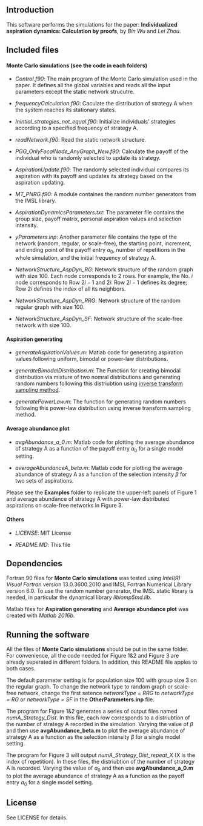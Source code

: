 ## Introduction

This software performs the simulations for the paper: **Individualized aspiration dynamics: Calculation by proofs**, by *Bin Wu* and *Lei Zhou*.

## Included files

#### Monte Carlo simulations (see the code in each folders)
- *Control.f90*: The main program of the Monte Carlo simulation used in the paper. It defines all the global variables and reads all the input parameters except the static network strucutre. 

- *frequencyCalculation.f90*: Caculate the distribution of strategy A when the system reaches its stationary states.

- *Inintial_strategies_not_equal.f90*: Initialize individuals' strategies according to a specified frequency of strategy A.

- *readNetwork.f90*: Read the static network structure.

- *PGG_OnlyFocalNode_AnyGraph_New.f90*: Calculate the payoff of the individual who is randomly selected to update its strategy.

- *AspirationUpdate.f90*: The randomly selected individual compares its aspiration with its payoff and updates its strategy based on the aspiration updating.

- *MT_PNRG.f90*: A module containes the random number generators from the IMSL library. 

- *AspirationDynamicsParameters.txt*: The parameter file contains the group size, payoff matrix, personal aspiration values and selection intensity.

- *yParameters.inp*: Another parameter file contains the type of the network (random, regular, or scale-free), the starting point, increment, and ending point of the payoff entry $a_0$, number of repetitions in the whole simulation, and the initial frequency of strategy A.

- *NetworkStructure_AspDyn_RG*: Network structure of the random graph with size 100. Each node corresponds to 2 rows. For example, the No. $i$ node corresponds to Row $2i-1$ and $2i$: Row $2i-1$ defines its degree; Row $2i$ defines the index of all its neighbors. 

- *NetworkStructure_AspDyn_RRG*: Network structure of the random regular graph with size 100. 

- *NetworkStructure_AspDyn_SF*: Network structure of the scale-free network with size 100.

#### Aspiration generating
- *generateAspirationValues.m*: Matlab code for generating aspiration values following uniform, bimodal or power-law distributions.

- *generateBimodalDistribution.m*: The Function for creating bimodal distribution via mixture of two nomral distributions and generating random numbers following this distriubtion using [inverse transform sampling method](https://en.wikipedia.org/wiki/Inverse_transform_sampling).

- *generatePowerLaw.m*: The function for generating random numbers following this power-law distribution using inverse transform sampling method.

#### Average abundance plot
- *avgAbundance_a_0.m*: Matlab code for plotting the average abundance of strategy A as a function of the payoff entry $a_0$ for a single model setting.

- *averageAbundanceA_beta.m*: Matlab code for plotting the average abundance of strategy A as a function of the selection intensity $\beta$ for two sets of aspirations.

Please see the **Examples** folder to replicate the upper-left panels of Figure 1 and average abundance of strategy A with power-law distributed aspirations on scale-free networks in Figure 3. 

#### Others
- *LICENSE*: MIT License

- *README.MD*: This file 


## Dependencies

Fortran 90 files for **Monte Carlo simulations** was tested using *Intel(R) Visual Fortran* version 13.0.3600.2010 and IMSL Fortran Numerical Library version 6.0. To use the random number generator, the IMSL static library is needed, in particular the dynamical library *libiomp5md.lib*. 

Matlab files for **Aspiration generating** and **Average abundance plot** was created with *Matlab 2016b*.


## Running the software

All the files of **Monte Carlo simulations** should be put in the same folder. For convenience, all the code needed for Figure 1&2 and Figure 3 are already seperated in different folders. In addition, this README file apples to both cases. 

The default parameter setting is for population size 100 with group size 3 on the regular graph. To change the network type to random graph or scale-free network, change the first setence *networkType = RRG* to  *networkType = RG* or *networkType = SF* in the **OtherParameters.inp** file.

The program for Figure 1&2 generates a series of output files named *numA_Strategy_Dist*. In this file, each row corresponds to a distriubtion of the number of strategy A recorded in the simulation. Varying the value of $\beta$ and then use **avgAbundance_beta.m** to plot the average abundance of strategy A as a function as the selection intensity $\beta$ for a single model setting.

The program for Figure 3 will output *numA_Strategy_Dist_repeat_X* (X is the index of repetition). In these files, the distriubtion of the number of strategy A is recorded. Varying the value of $a_0$ and then use **avgAbundance_a_0.m** to plot the average abundance of strategy A as a function as the payoff entry $a_0$ for a single model setting.

## License

See LICENSE for details. 
